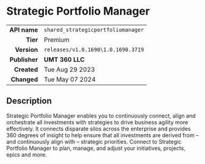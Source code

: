 # Strategic Portfolio Manager
| | |
|-:|-|
|**API name**|`shared_strategicportfoliomanager`|
|**Tier**|Premium|
|**Version**|`releases/v1.0.1690\1.0.1690.3719`|
|**Publisher**|**UMT 360 LLC**|
|**Created**|Tue Aug 29 2023|
|**Changed**|Tue May 07 2024|

## Description
Strategic Portfolio Manager enables you to continuously connect, align and orchestrate all investments with strategies to drive business agility more effectively. It connects disparate silos across the enterprise and provides 360 degrees of insight to help ensure that all investments are derived from – and continuously align with – strategic priorities. Connect to Strategic Portfolio Manager to plan, manage, and adjust your initiatives, projects, epics and more.
